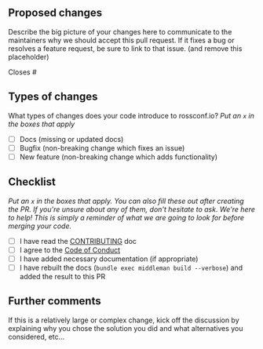 ## Proposed changes

Describe the big picture of your changes here to communicate to the maintainers why we should accept this pull request. If it fixes a bug or resolves a feature request, be sure to link to that issue. (and remove this placeholder)

<!-- Feel free to fill out the issue id after the #-sign -->
Closes #

## Types of changes

What types of changes does your code introduce to rossconf.io?
_Put an `x` in the boxes that apply_

- [ ] Docs (missing or updated docs)
- [ ] Bugfix (non-breaking change which fixes an issue)
- [ ] New feature (non-breaking change which adds functionality)

## Checklist

_Put an `x` in the boxes that apply. You can also fill these out after creating the PR. If you're unsure about any of them, don't hesitate to ask. We're here to help! This is simply a reminder of what we are going to look for before merging your code._

- [ ] I have read the [CONTRIBUTING](https://github.com/rossconf/rossconf.io/blob/main/CONTRIBUTING.md) doc
- [ ] I agree to the [Code of Conduct](https://github.com/rossconf/rossconf.io/blob/main/CODE_OF_CONDUCT.md)
- [ ] I have added necessary documentation (if appropriate)
- [ ] I have rebuilt the docs (`bundle exec middleman build --verbose`) and added the result to this PR

## Further comments

If this is a relatively large or complex change, kick off the discussion by explaining why you chose the solution you did and what alternatives you considered, etc...
